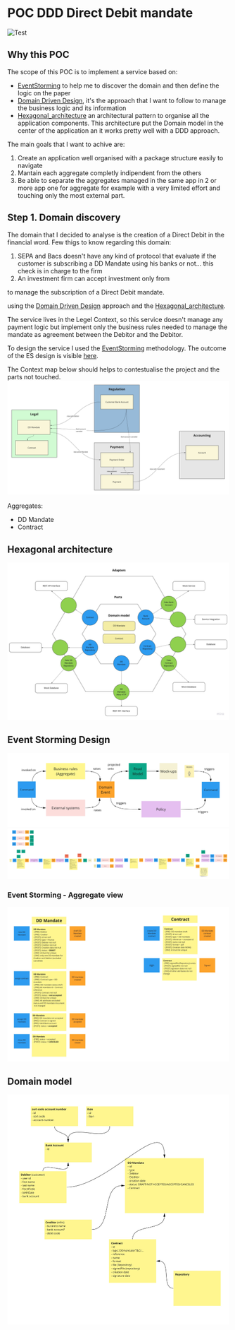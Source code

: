 # POC DDD Direct Debit mandate
![Test](https://github.com/abaddon/POC_DDD_ddmandate/workflows/Test/badge.svg)
## Why this POC

The scope of this POC is to implement a service based on:

 - [EventStorming](https://www.eventstorming.com/)  to help me to discover the domain and then define the logic on the paper
 - [Domain Driven Design](https://martinfowler.com/tags/domain%20driven%20design.html), it's the approach that I want to follow to manage the business logic and its information 
 - [Hexagonal_architecture](https://en.wikipedia.org/wiki/Hexagonal_architecture_(software)) an architectural pattern to organise all the application components. This architecture put the Domain model in the center of the application an it works pretty well with a DDD approach.

The main goals that I want to achive are:

 1. Create an application well organised with a package structure easily to navigate
 2. Mantain each aggregate completly indipendent from the others
 3. Be able to separate the aggregates managed in the same app in 2  or more app one for aggregate for example with a very limited effort and touching only the most external part.


## Step 1. Domain discovery  

The domain that I decided to analyse is the creation of a Direct Debit in the financial word.
Few thigs to know regarding this domain:
1. SEPA and Bacs doesn't have any kind of protocol that evaluate if the customer is subscribing a DD Mandate using his banks or not... this check is in charge to the firm
2. An investment firm can accept investment only from

to manage the subscription of a  Direct Debit mandate.

 using the [Domain Driven Design](https://martinfowler.com/tags/domain%20driven%20design.html)  approach and the [Hexagonal_architecture](https://en.wikipedia.org/wiki/Hexagonal_architecture_(software)).

The service lives in the Legel Context, so this service doesn't manage any payment logic but implement only the business rules needed to manage the mandate as agreement between the Debitor and the Debitor.

To design the service I used the [EventStorming](https://www.eventstorming.com/) methodology. The outcome of the ES design is visible [here](#event-storming-design).

The Context map below should helps to contestualise the project and the parts not touched.
![Context Map](https://raw.githubusercontent.com/abaddon/POC_DDD_ddmandate/master/docs/ContextsMap.jpg)

Aggregates: 
- DD Mandate
- Contract

## Hexagonal architecture
![Hexagonal architecture](./docs/HexagonalArchitecture.jpg)

## Event Storming Design

![EventStorming - The picture that explains everything!](./docs/EventStormingDesignLegend.jpg)
![EventStorming - Design](./docs/EventStormingDesign.jpg)
### Event Storming - Aggregate view
![EventStorming - Aggregates](./docs/AggregateDefinition.jpg)

## Domain model
![Domain Model](./docs/DomainModel.jpg)
<!--stackedit_data:
eyJoaXN0b3J5IjpbLTM5NjEwODI5LDE4MzgzNjQyNSw1MTg2MD
YxOTYsLTE0ODA3NjA1NTBdfQ==
-->